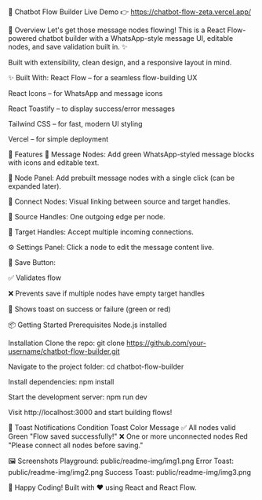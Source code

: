 💬 Chatbot Flow Builder
Live Demo 👉 https://chatbot-flow-zeta.vercel.app/

🧠 Overview
Let's get those message nodes flowing! This is a React Flow-powered chatbot builder with a WhatsApp-style message UI, editable nodes, and save validation built in. ✨

Built with extensibility, clean design, and a responsive layout in mind.

✨ Built With:
React Flow – for a seamless flow-building UX

React Icons – for WhatsApp and message icons

React Toastify – to display success/error messages

Tailwind CSS – for fast, modern UI styling

Vercel – for simple deployment

🎯 Features
💬 Message Nodes: Add green WhatsApp-styled message blocks with icons and editable text.

🧰 Node Panel: Add prebuilt message nodes with a single click (can be expanded later).

🔗 Connect Nodes: Visual linking between source and target handles.

📌 Source Handles: One outgoing edge per node.

🎯 Target Handles: Accept multiple incoming connections.

⚙️ Settings Panel: Click a node to edit the message content live.

💾 Save Button:

✅ Validates flow

❌ Prevents save if multiple nodes have empty target handles

🔔 Shows toast on success or failure (green or red)

📦 Getting Started
Prerequisites
Node.js installed

Installation
Clone the repo:
git clone https://github.com/your-username/chatbot-flow-builder.git

Navigate to the project folder:
cd chatbot-flow-builder

Install dependencies:
npm install

Start the development server:
npm run dev

Visit http://localhost:3000 and start building flows!

🔔 Toast Notifications
Condition	Toast Color	Message
✅ All nodes valid	Green	"Flow saved successfully!"
❌ One or more unconnected nodes	Red	"Please connect all nodes before saving."


🖼️ Screenshots
Playground: public/readme-img/img1.png
Error Toast: public/readme-img/img2.png
Success Toast: public/readme-img/img3.png

🤖 Happy Coding!
Built with ❤️ using React and React Flow.
